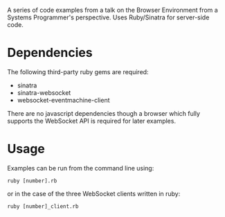 A series of code examples from a talk on the Browser Environment from a
Systems Programmer's perspective. Uses Ruby/Sinatra for server-side code.

# Dependencies

The following third-party ruby gems are required:

* sinatra
* sinatra-websocket
* websocket-eventmachine-client

There are no javascript dependencies though a browser which fully supports
the WebSocket API is required for later examples.

# Usage
Examples can be run from the command line using:

	ruby [number].rb

or in the case of the three WebSocket clients written in ruby:

	ruby [number]_client.rb

